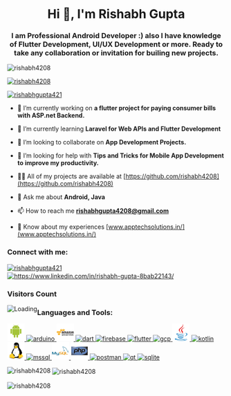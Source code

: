<h1 align="center">Hi 👋, I'm Rishabh Gupta</h1>
<h3 align="center">I am Professional Android Developer :) also I have knowledge of Flutter Development, UI/UX Development or more. Ready to take any collaboration or invitation for builing new projects.</h3>

<p align="left"> <img src="https://komarev.com/ghpvc/?username=rishabh4208&label=Profile%20views&color=0e75b6&style=flat" alt="rishabh4208" /> </p>

<p align="left"> <a href="https://github.com/ryo-ma/github-profile-trophy"><img src="https://github-profile-trophy.vercel.app/?username=rishabh4208" alt="rishabh4208" /></a> </p>

<p align="left"> <a href="https://twitter.com/rishabhgupta421" target="blank"><img src="https://img.shields.io/twitter/follow/rishabhgupta421?logo=twitter&style=for-the-badge" alt="rishabhgupta421" /></a> </p>

- 🔭 I’m currently working on **a flutter project for paying consumer bills with ASP.net Backend.**

- 🌱 I’m currently learning **Laravel for Web APIs and Flutter Development**

- 👯 I’m looking to collaborate on **App Development Projects.**

- 🤝 I’m looking for help with **Tips and Tricks for Mobile App Development to improve my productivity.**

- 👨‍💻 All of my projects are available at [https://github.com/rishabh4208](https://github.com/rishabh4208)

- 💬 Ask me about **Android, Java**

- 📫 How to reach me **rishabhgupta4208@gmail.com**

- 📄 Know about my experiences [www.apptechsolutions.in/](www.apptechsolutions.in/)

<h3 align="left">Connect with me:</h3>
<p align="left">
<a href="https://twitter.com/rishabhgupta421" target="blank"><img align="center" src="https://raw.githubusercontent.com/rahuldkjain/github-profile-readme-generator/master/src/images/icons/Social/twitter.svg" alt="rishabhgupta421" height="30" width="40" /></a>
<a href="https://linkedin.com/in/https://www.linkedin.com/in/rishabh-gupta-8bab22143/" target="blank"><img align="center" src="https://raw.githubusercontent.com/rahuldkjain/github-profile-readme-generator/master/src/images/icons/Social/linked-in-alt.svg" alt="https://www.linkedin.com/in/rishabh-gupta-8bab22143/" height="30" width="40" /></a>
</p>

### Visitors Count
<p>
<img align="left" src = "https://profile-counter.glitch.me/rishabh4208/count.svg" alt ="Loading">
</p>

<h3 align="left">Languages and Tools:</h3>
<p align="left"> <a href="https://developer.android.com" target="_blank" rel="noreferrer"> <img src="https://raw.githubusercontent.com/devicons/devicon/master/icons/android/android-original-wordmark.svg" alt="android" width="40" height="40"/> </a> <a href="https://www.arduino.cc/" target="_blank" rel="noreferrer"> <img src="https://cdn.worldvectorlogo.com/logos/arduino-1.svg" alt="arduino" width="40" height="40"/> </a> <a href="https://aws.amazon.com" target="_blank" rel="noreferrer"> <img src="https://raw.githubusercontent.com/devicons/devicon/master/icons/amazonwebservices/amazonwebservices-original-wordmark.svg" alt="aws" width="40" height="40"/> </a> <a href="https://dart.dev" target="_blank" rel="noreferrer"> <img src="https://www.vectorlogo.zone/logos/dartlang/dartlang-icon.svg" alt="dart" width="40" height="40"/> </a> <a href="https://firebase.google.com/" target="_blank" rel="noreferrer"> <img src="https://www.vectorlogo.zone/logos/firebase/firebase-icon.svg" alt="firebase" width="40" height="40"/> </a> <a href="https://flutter.dev" target="_blank" rel="noreferrer"> <img src="https://www.vectorlogo.zone/logos/flutterio/flutterio-icon.svg" alt="flutter" width="40" height="40"/> </a> <a href="https://cloud.google.com" target="_blank" rel="noreferrer"> <img src="https://www.vectorlogo.zone/logos/google_cloud/google_cloud-icon.svg" alt="gcp" width="40" height="40"/> </a> <a href="https://www.java.com" target="_blank" rel="noreferrer"> <img src="https://raw.githubusercontent.com/devicons/devicon/master/icons/java/java-original.svg" alt="java" width="40" height="40"/> </a> <a href="https://kotlinlang.org" target="_blank" rel="noreferrer"> <img src="https://www.vectorlogo.zone/logos/kotlinlang/kotlinlang-icon.svg" alt="kotlin" width="40" height="40"/> </a> <a href="https://www.linux.org/" target="_blank" rel="noreferrer"> <img src="https://raw.githubusercontent.com/devicons/devicon/master/icons/linux/linux-original.svg" alt="linux" width="40" height="40"/> </a> <a href="https://www.microsoft.com/en-us/sql-server" target="_blank" rel="noreferrer"> <img src="https://www.svgrepo.com/show/303229/microsoft-sql-server-logo.svg" alt="mssql" width="40" height="40"/> </a> <a href="https://www.mysql.com/" target="_blank" rel="noreferrer"> <img src="https://raw.githubusercontent.com/devicons/devicon/master/icons/mysql/mysql-original-wordmark.svg" alt="mysql" width="40" height="40"/> </a> <a href="https://www.php.net" target="_blank" rel="noreferrer"> <img src="https://raw.githubusercontent.com/devicons/devicon/master/icons/php/php-original.svg" alt="php" width="40" height="40"/> </a> <a href="https://postman.com" target="_blank" rel="noreferrer"> <img src="https://www.vectorlogo.zone/logos/getpostman/getpostman-icon.svg" alt="postman" width="40" height="40"/> </a> <a href="https://www.qt.io/" target="_blank" rel="noreferrer"> <img src="https://upload.wikimedia.org/wikipedia/commons/0/0b/Qt_logo_2016.svg" alt="qt" width="40" height="40"/> </a> <a href="https://www.sqlite.org/" target="_blank" rel="noreferrer"> <img src="https://www.vectorlogo.zone/logos/sqlite/sqlite-icon.svg" alt="sqlite" width="40" height="40"/> </a> </p>

<p><img align="left" src="https://github-readme-stats.vercel.app/api/top-langs?username=rishabh4208&show_icons=true&locale=en&layout=compact" alt="rishabh4208" /></p>

<p>&nbsp;<img align="center" src="https://github-readme-stats.vercel.app/api?username=rishabh4208&show_icons=true&locale=en" alt="rishabh4208" /></p>

<p><img align="center" src="https://github-readme-streak-stats.herokuapp.com/?user=rishabh4208&" alt="rishabh4208" /></p>

